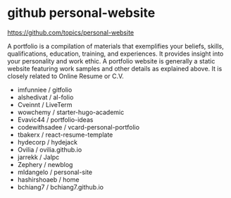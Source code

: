 github personal-website
=======================

https://github.com/topics/personal-website

A portfolio is a compilation of materials that exemplifies your beliefs, skills, qualifications, education, training, and experiences. It provides insight into your personality and work ethic. A portfolio website is generally a static website featuring work samples and other details as explained above. It is closely related to Online Resume or C.V.

- imfunniee / gitfolio
- alshedivat / al-folio
- Cveinnt / LiveTerm
- wowchemy / starter-hugo-academic
- Evavic44 / portfolio-ideas
- codewithsadee / vcard-personal-portfolio
- tbakerx / react-resume-template
- hydecorp / hydejack
- Ovilia / ovilia.github.io
- jarrekk / Jalpc
- Zephery / newblog
- mldangelo / personal-site
- hashirshoaeb / home
- bchiang7 / bchiang7.github.io